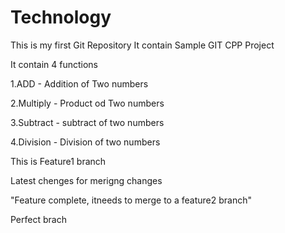 # Technology
This is my first Git Repository
It contain Sample GIT CPP Project

It contain 4 functions

1.ADD - Addition of Two numbers

2.Multiply - Product od Two numbers

3.Subtract - subtract of two numbers

4.Division - Division of two numbers


This is Feature1 branch

Latest chenges for merigng changes

"Feature complete, itneeds to merge to a feature2 branch" 

Perfect brach
